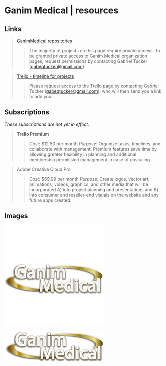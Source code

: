 # Ganim Medical | resources

## Links

> [GanimMedical repositories](https://github.com/orgs/GanimMedical/repositories)
>> The majority of projects on this page require private access.  To be granted private access to Ganim Medical organization pages, request permissions by contacting Gabriel Tucker ([gabeqtucker@gmail.com](mailto:gabeqtucker@gmail.com)).

> [Trello - timeline for projects](https://trello.com/b/iKUpeArp/timeline)
>> Please request access to the Trello page by contacting Gabriel Tucker ([gabeqtucker@gmail.com](mailto:gabeqtucker@gmail.com)), who will then send you a link to add you.

## Subscriptions

*These subscriptions are not yet in effect.*

> **Trello Premium**
>> *Cost:* $12.50 per month
>> *Purpose:* Organize tasks, timelines, and collaborate with management.  Premium features save time by allowing greater flexibility in planning and additional membership permission management in case of upscaling.

> Adobe Creative Cloud Pro
>> *Cost:* $69.99 per month
>> *Purpose:* Create logos, vector art, animations, videos, graphics, and other media that will be incorporated A) into project planning and presentations and B) into consumer and reseller-end visuals on the website and any future apps created.

## Images

![](GanimLogoSquare.png)

![](GanimLogoLong.png)
